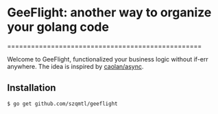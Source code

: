 # GeeFlight: another way to organize your golang code
=================================================

Welcome to GeeFlight, functionalized your business logic without if-err anywhere. The idea is inspired by [caolan/async](http://caolan.github.io/async/).

Installation
------------

    $ go get github.com/szqmtl/geeflight

